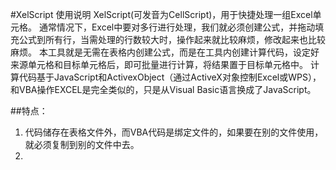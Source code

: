 #XelScript 使用说明
XelScript(可发音为CellScript)，用于快捷处理一组Excel单元格。
通常情况下，Excel中要对多行进行处理，我们就必须创建公式，并拖动填充公式到所有行，当需处理的行数较大时，操作起来就比较麻烦，修改起来也比较麻烦。
本工具就是无需在表格内创建公式，而是在工具内创建计算代码，设定好来源单元格和目标单元格后，即可批量进行计算，将结果置于目标单元格中。
计算代码基于JavaScript和ActivexObject（通过ActiveX对象控制Excel或WPS），和VBA操作EXCEL是完全类似的，只是从Visual Basic语言换成了JavaScript。

##特点：
1. 代码储存在表格文件外，而VBA代码是绑定文件的，如果要在别的文件使用，就必须复制到别的文件中去。
2. 
